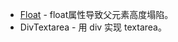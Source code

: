 * [Float](https://github.com/nonelittlesong/study-web/blob/master/CSS/Examples/Float.md) - float属性导致父元素高度塌陷。
* DivTextarea - 用 div 实现 textarea。
